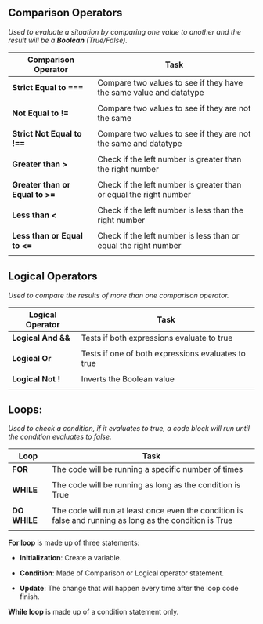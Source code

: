 ## Comparison Operators 

*Used to evaluate a situation by comparing one value to another and the result will be a **Boolean** (True/False).*


|    **Comparison Operator**      |                             **Task**                                   |
|---------------------------------|------------------------------------------------------------------------|
| **Strict Equal to ===**         | Compare two values to see if they have the same value and datatype     |
|                                 |                                                                        |
| **Not Equal to !=**             | Compare two values to see if they are not the same                     |
|                                 |                                                                        |
| **Strict Not Equal to !==**     | Compare two values to see if they are not the same and datatype        |
|                                 |                                                                        |
| **Greater than >**              | Check if the left number is greater than the right number              |
|                                 |                                                                        |
| **Greater than or Equal to >=** | Check if the left number is greater than or equal the right number     |
|                                 |                                                                        |
| **Less than <**                 | Check if the left number is less than the right number                 |
|                                 |                                                                        |
| **Less than or Equal to <=**    | Check if the left number is less than or equal the right number        |
|                                 |                                                                        |




## Logical Operators

*Used to compare the results of more than one comparison operator.*


|    **Logical Operator**      |                       **Task**                          |
|------------------------------|---------------------------------------------------------|
| **Logical And &&**           | Tests if both expressions evaluate to true              |
|                              |                                                         |
| **Logical Or**               | Tests if one of both expressions evaluates to true      |
|                              |                                                         |
| **Logical Not !**            | Inverts the Boolean value                               |
|                              |                                                         |




## Loops: 

*Used to check a condition, if it evaluates to true, a code block will run until the condition evaluates to false.*


|    **Loop**     |                                            **Task**                                                      |
|-----------------|----------------------------------------------------------------------------------------------------------|
| **FOR**         | The code will be running a specific number of times                                                      |
|                 |                                                                                                          |
| **WHILE**       | The code will be running as long as the condition is True                                                |
|                 |                                                                                                          |
| **DO WHILE**    | The code will run at least once even the condition is false and running as long as the condition is True |
|                 |                                                                                                          |

**For loop** is made up of three statements:

- **Initialization**: Create a variable.

- **Condition**: Made of Comparison or Logical operator statement.

- **Update**: The change that will happen every time after the loop code finish.

**While loop** is made up of a condition statement only.